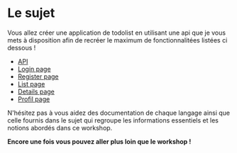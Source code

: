 # Le sujet

Vous allez créer une application de todolist en utilisant une api que je vous mets à disposition afin de recréer le maximum de fonctionnalitées listées ci dessous !

- [API](./subject/api.md)
- [Login page](./subject/login.md)
- [Register page](./subject/register.md)
- [List page](./subject/list.md)
- [Details page](./subject/details.md)
- [Profil page](./subject/profil.md)

N'hésitez pas à vous aidez des documentation de chaque langage ainsi que celle fournis dans le sujet qui regroupe les informations essentiels et les notions abordés dans ce workshop.

**Encore une fois vous pouvez aller plus loin que le workshop !**
